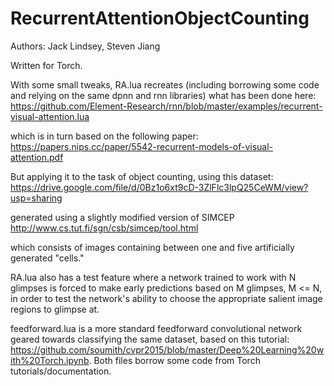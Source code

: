 # RecurrentAttentionObjectCounting

Authors: Jack Lindsey, Steven Jiang

Written for Torch.

With some small tweaks, RA.lua recreates (including borrowing some code and relying on the same dpnn and rnn libraries) what has been done here: https://github.com/Element-Research/rnn/blob/master/examples/recurrent-visual-attention.lua

which is in turn based on the following paper:
https://papers.nips.cc/paper/5542-recurrent-models-of-visual-attention.pdf

But applying it to the task of object counting, using this dataset:
https://drive.google.com/file/d/0Bz1o6xt9cD-3ZlFlc3lpQ25CeWM/view?usp=sharing

generated using a slightly modified version of SIMCEP
http://www.cs.tut.fi/sgn/csb/simcep/tool.html

which consists of images containing between one and five artificially generated "cells."

RA.lua also has a test feature where a network trained to work with N glimpses is forced to make early predictions based on M glimpses, M <= N, in order to test the network's ability to choose the appropriate salient image regions to glimpse at.

feedforward.lua is a more standard feedforward convolutional network geared towards classifying the same dataset, based on this tutorial: https://github.com/soumith/cvpr2015/blob/master/Deep%20Learning%20with%20Torch.ipynb.  Both files borrow some code from Torch tutorials/documentation. 



